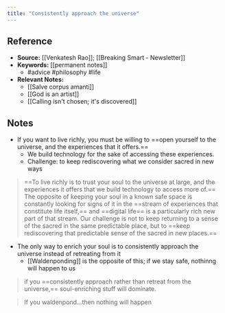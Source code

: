 ```yaml
---
title: "Consistently approach the universe"
---
```

## Reference
- **Source:** [[Venkatesh Rao]]; [[Breaking Smart - Newsletter]]
- **Keywords:** [[permanent notes]]
	- #advice #philosophy #life 
- **Relevant Notes:**
	- [[Salve corpus amanti]]
	- [[God is an artist]]
	- [[Calling isn't chosen; it's discovered]]
## Notes
- If you want to live richly, you must be willing to ==open yourself to the universe, and the experiences that it offers.==
	- We build technology for the sake of accessing these experiences.
	- Challenge: to keep rediscovering what we consider sacred in new ways
	
>  ==To live richly is to trust your soul to the universe at large, and the experiences it offers that we build technology to access more of.== The opposite of keeping your soul in a known safe space is constantly looking for signs of it in the ==stream of experiences that constitute life itself,== and ==digital life== is a particularly rich new part of that stream. Our challenge is not to keep returning to a  sense of the sacred in the same predictable place, but to ==keep rediscovering that predictable sense of the sacred in new places.==

- The only way to enrich your soul is to consistently approach the universe instead of retreating from it
	- [[Waldenponding]] is the opposite of this; if we stay safe, nothinng will happen to us

> if you ==consistently approach rather than retreat from the universe,== soul-enriching stuff will dominate.

> If you waldenpond...then nothing will happen
